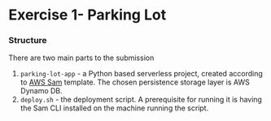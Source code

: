 # Exercise 1- Parking Lot

### Structure
There are two main parts to the submission

1. `parking-lot-app` - a Python based serverless project, created according to [AWS Sam](https://aws.amazon.com/serverless/sam/) template.
   The chosen persistence storage layer is AWS Dynamo DB.
1. `deploy.sh` - the deployment script. A prerequisite for running it is having the Sam CLI installed on the machine running the script.

